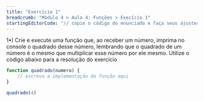 ```yaml
---
title: "Exercício 1"
breadcrumb: "Módulo 4 > Aula 4: Funções > Execício 1"
startingEditorCode: "// copie o código do enunciado e faça seus ajustes"
---
```


1•) Crie e execute uma função que, ao receber um número, imprima no console o quadrado desse número, lembrando que o quadrado de um número é o mesmo que multiplicar esse número por ele mesmo. Utilize o código abaixo para a resolução do exercício

```js
function quadrado(numero) {
    // escreva a implementação da função aqui
}

quadrado(4)
```

